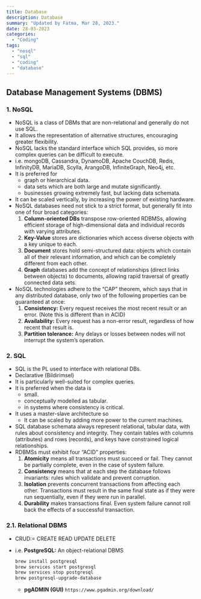 ```yaml
---
title: Database
description: Database
summary: "Updated by Fatma, Mar 28, 2023."
date: 28-03-2023
categories:
  - "Coding"
tags:
  - "nosql"
  - "sql"
  - "coding"
  - "database"
---
```


## Database Management Systems (DBMS)

### 1. NoSQL

- NoSQL is a class of DBMs that are non-relational and generally do not use SQL.
- It allows the representation of alternative structures, encouraging greater flexibility.
- NoSQL lacks the standard interface which SQL provides, so more complex queries can be difficult to execute.
- i.e. mongoDB, Cassandra, DynamoDB, Apache CouchDB, Redis, InfinityDB, MariaDB, Scylla, ArangoDB, InfiniteGraph, Neo4j, etc.
- It is preferred for
  - graph or hierarchical data.
  - data sets which are both large and mutate significantly.
  - businesses growing extremely fast, but lacking data schemata.
- It can be scaled vertically, by increasing the power of existing hardware.
- NoSQL databases need not stick to a strict format, but generally fit into one of four broad categories:
  1. **Column-oriented DBs** transpose row-oriented RDBMSs, allowing efficient storage of high-dimensional data and individual records with varying attributes.
  2. **Key-Value** stores are dictionaries which access diverse objects with a key unique to each.
  3. **Document** stores hold semi-structured data: objects which contain all of their relevant information, and which can be completely different from each other.
  4. **Graph** databases add the concept of relationships (direct links between objects) to documents, allowing rapid traversal of greatly connected data sets.
- NoSQL technologies adhere to the “CAP” theorem, which says that in any distributed database, only two of the following properties can be guaranteed at once:
  1. **Consistency:** Every request receives the most recent result or an error. (Note this is different than in ACID)
  2. **Availability:** Every request has a non-error result, regardless of how recent that result is.
  3. **Partition tolerance:** Any delays or losses between nodes will not interrupt the system’s operation.

### 2. SQL

- SQL is the PL used to interface with relational DBs.
- Declarative (Bildirimsel)
- It is particularly well-suited for complex queries.
- It is preferred when the data is
  - small.
  - conceptually modelled as tabular.
  - in systems where consistency is critical.
- It uses a master-slave architecture so
  - It can be scaled by adding more power to the current machines.
- SQL database schemata always represent relational, tabular data, with rules about consistency and integrity. They contain tables with columns (attributes) and rows (records), and keys have constrained logical relationships.
- RDBMSs must exhibit four “ACID” properties:
  1. **Atomicity** means all transactions must succeed or fail. They cannot be partially complete, even in the case of system failure.
  2. **Consistency** means that at each step the database follows invariants: rules which validate and prevent corruption.
  3. **Isolation** prevents concurrent transactions from affecting each other. Transactions must result in the same final state as if they were run sequentially, even if they were run in parallel.
  4. **Durability** makes transactions final. Even system failure cannot roll back the effects of a successful transaction.

### 2.1. Relational DBMS

- CRUD:= CREATE READ UPDATE DELETE

- i.e. **PostgreSQL:** An object-relational DBMS

  ```bash
  brew install postgresql
  brew services start postgresql
  brew services stop postgresql
  brew postgresql-upgrade-database
  ```

  - **pgADMIN (GUI)** `https://www.pgadmin.org/download/`
